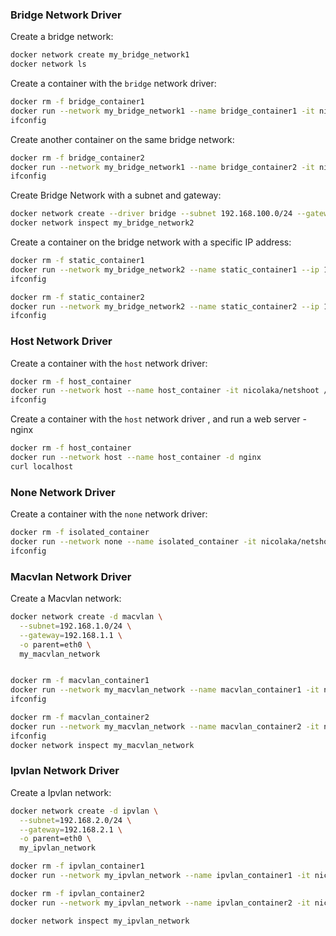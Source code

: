 


### Bridge Network Driver

Create a bridge network:

```bash
docker network create my_bridge_network1
docker network ls
```

Create a container with the `bridge` network driver:

```bash
docker rm -f bridge_container1
docker run --network my_bridge_network1 --name bridge_container1 -it nicolaka/netshoot /bin/bash
ifconfig
```

Create another container on the same bridge network:

```bash
docker rm -f bridge_container2
docker run --network my_bridge_network1 --name bridge_container2 -it nicolaka/netshoot /bin/bash
ifconfig
```

Create Bridge Network with a subnet and gateway:

```bash
docker network create --driver bridge --subnet 192.168.100.0/24 --gateway 192.168.100.1 my_bridge_network2
docker network inspect my_bridge_network2
```

Create a container on the bridge network with a specific IP address:

```bash
docker rm -f static_container1
docker run --network my_bridge_network2 --name static_container1 --ip 192.168.100.10 -it nicolaka/netshoot /bin/bash
ifconfig
```

```bash
docker rm -f static_container2
docker run --network my_bridge_network2 --name static_container2 --ip 192.168.100.11 -it nicolaka/netshoot /bin/bash
ifconfig
```

### Host Network Driver

Create a container with the `host` network driver:

```bash
docker rm -f host_container
docker run --network host --name host_container -it nicolaka/netshoot /bin/bash
ifconfig
```

Create a container with the `host` network driver , and run a web server - nginx

```bash
docker rm -f host_container
docker run --network host --name host_container -d nginx
curl localhost
```


### None Network Driver

Create a container with the `none` network driver:

```bash
docker rm -f isolated_container
docker run --network none --name isolated_container -it nicolaka/netshoot /bin/bash
ifconfig
```


### Macvlan Network Driver

Create a Macvlan network:

```bash
docker network create -d macvlan \
  --subnet=192.168.1.0/24 \
  --gateway=192.168.1.1 \
  -o parent=eth0 \
  my_macvlan_network


docker rm -f macvlan_container1
docker run --network my_macvlan_network --name macvlan_container1 -it nicolaka/netshoot /bin/bash
ifconfig

docker rm -f macvlan_container2
docker run --network my_macvlan_network --name macvlan_container2 -it nicolaka/netshoot /bin/bash
ifconfig
docker network inspect my_macvlan_network

```



### Ipvlan Network Driver

Create a Ipvlan network:

```bash
docker network create -d ipvlan \
  --subnet=192.168.2.0/24 \
  --gateway=192.168.2.1 \
  -o parent=eth0 \
  my_ipvlan_network

docker rm -f ipvlan_container1
docker run --network my_ipvlan_network --name ipvlan_container1 -it nicolaka/netshoot /bin/bash

docker rm -f ipvlan_container2
docker run --network my_ipvlan_network --name ipvlan_container2 -it nicolaka/netshoot /bin/bash

docker network inspect my_ipvlan_network
```

